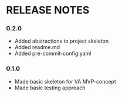 # RELEASE NOTES

### 0.2.0
* Added abstractions to project skeleton
* Added readme.md
* Added pre-commit-config.yaml

### 0.1.0
* Made basic skeleton for VA MVP-concept
* Made basic testing approach
